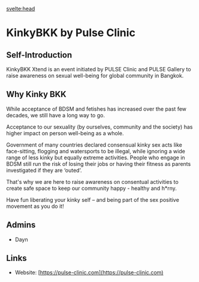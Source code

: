 

<svelte:head>

<title>KinkyBKK by Pulse Clinic on KinkyBangkok.com</title>
<meta name="description" content="KinkyBKK is an event series by Pulse Clinic and targets the kinky LGBT+ community" />
</svelte:head>

# KinkyBKK by Pulse Clinic

## Self-Introduction

KinkyBKK Xtend is an event initiated by PULSE Clinic and PULSE Gallery to raise awareness on sexual well-being for global community in Bangkok.

## Why Kinky BKK

While acceptance of BDSM and fetishes has increased over the past few decades, we still have a long way to go.

Acceptance to our sexuality (by ourselves, community and the society) has higher impact on person well-being as a whole.

Government of many countries declared consensual kinky sex acts like face-sitting, flogging and watersports to be illegal, while ignoring a wide range of less kinky but equally extreme activities. People who engage in BDSM still run the risk of losing their jobs or having their fitness as parents investigated if they are ‘outed’.

That's why we are here to raise awareness on consentual activities to create safe space to keep our community happy - healthy and h*rny.

Have fun liberating your kinky self – and being part of the sex positive movement as you do it!

## Admins

- Dayn

## Links

- Website: [https://pulse-clinic.com](https://pulse-clinic.com)
